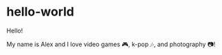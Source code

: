 # hello-world

Hello!

My name is Alex and I love video games :video_game:, k-pop :notes:, and photography :camera:!
